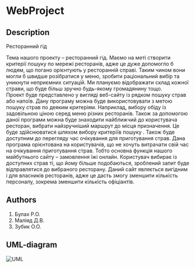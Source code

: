 WebProject
==========
## Description ##
Ресторанний гід

Тема нашого проекту – ресторанний гід. Маємо на меті створити критерії пошуку по мережі ресторанів, адже це дуже допомогло б людям, що погано орієнтують у ресторанній справі. Таким чином вони могли б швидше розібратися у меню,  зробити раціональний вибір та уникнути неприємних ситуацій. Ми плануємо відображати склад кожної страви, що буде більш зручно будь-якому громадянину  тощо.  
Проект буде представлено у вигляді веб-сайту із рядком пошуку страв або напоїв. Дану програму можна буде використовувати з метою пошуку страв по деяким критеріям. Наприклад,  вибору обіду із задовільною ціною серед  меню різних ресторанів. Також за допомогою даної програми можна буде знаходити найближчий до користувача ресторан, вибрати найзручніший маршрут до місця призначення. Це буде здійснюватися шляхом вибору критеріїв пошуку . Також буде доступним до перегляду час очікування для приготування страв. Дана програма орієнтована на користувачів, що не хочуть витрачати свій час на очікування приготування страв. Тобто основна функція нашого майбутнього сайту – замовлення їжі онлайн. Користувач вибирає із доступних страв ті, що йому більше подобаються, зроблений запит буде відправлятися до вибраного ресторану.
Даний сайт являється вигідним і для власників ресторанів, адже це дасть змогу зменшити кількість персоналу, зокрема зменшити кількість офіціантів.


## Authors ##
1. Булах Р.О.
2. Маліяд Д.В.
3. Зубик О.О.


## UML-diagram ##
![UML](http://pixs.ru/showimage/UMLdiagram_6922693_11802834.jpg)
